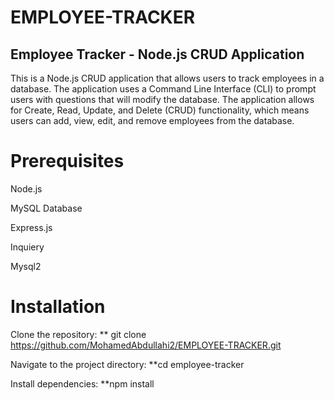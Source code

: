 ﻿# EMPLOYEE-TRACKER


## Employee Tracker - Node.js CRUD Application

This is a Node.js CRUD application that allows users to track employees in a database. The application uses a Command Line Interface (CLI) to prompt users with questions that will modify the database. The application allows for Create, Read, Update, and Delete (CRUD) functionality, which means users can add, view, edit, and remove employees from the database.

# Prerequisites

Node.js

MySQL Database

Express.js 

Inquiery 

Mysql2
 
 
# Installation

Clone the repository: ** git clone https://github.com/MohamedAbdullahi2/EMPLOYEE-TRACKER.git

Navigate to the project directory: **cd employee-tracker

Install dependencies: **npm install
